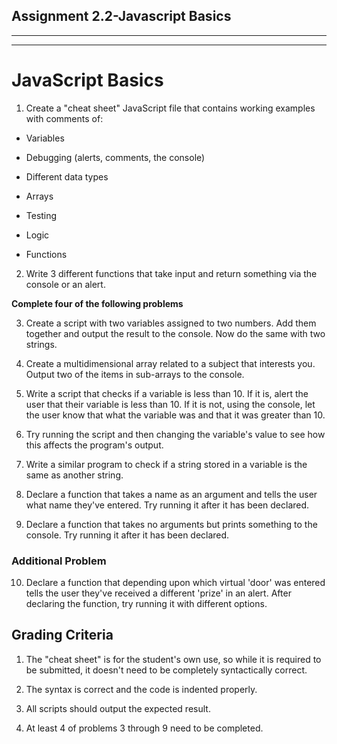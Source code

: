 ## Assignment 2.2-Javascript Basics
-------------------------------------------
-------------------------------------------

# JavaScript Basics

1. Create a "cheat sheet" JavaScript file that contains working examples with comments of:

- Variables

- Debugging (alerts, comments, the console)

- Different data types

- Arrays

- Testing

- Logic

- Functions

2. Write 3 different functions that take input and return something via the console or an alert.

**Complete four of the following problems**

3. Create a script with two variables assigned to two numbers. Add them together and output the result to the console. Now do the same with two strings.

4. Create a multidimensional array related to a subject that interests you. Output two of the items in sub-arrays to the console.

5. Write a script that checks if a variable is less than 10. If it is, alert the user that their variable is less than 10. If it is not, using the console, let the user know that what the variable was and that it was greater than 10.

6. Try running the script and then changing the variable's value to see how this affects the program's output.

7. Write a similar program to check if a string stored in a variable is the same as another string.

8. Declare a function that takes a name as an argument and tells the user what name they've entered. Try running it after it has been declared.

9. Declare a function that takes no arguments but prints something to the console. Try running it after it has been declared.

### Additional Problem

10. Declare a function that depending upon which virtual 'door' was entered tells the user they've received a different 'prize' in an alert. After declaring the function, try running it with different options.

## Grading Criteria

1. The "cheat sheet" is for the student's own use, so while it is required to be submitted, it doesn't need to be completely syntactically correct.

2. The syntax is correct and the code is indented properly.

3. All scripts should output the expected result.

4. At least 4 of problems 3 through 9 need to be completed.